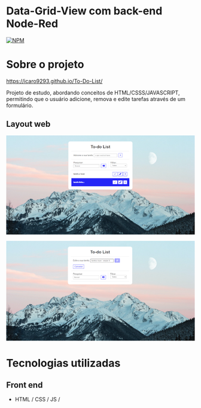 # Data-Grid-View com back-end Node-Red
[![NPM](https://img.shields.io/npm/l/react)](https://github.com/icaro9293/To-Do-List/blob/main/LICENSE) 

# Sobre o projeto

https://icaro9293.github.io/To-Do-List/

Projeto de estudo, abordando conceitos de HTML/CSSS/JAVASCRIPT, permitindo que o usuário adicione, remova e edite tarefas através de um formulário.

## Layout web
![Web 1](https://github.com/icaro9293/To-Do-List/blob/main/img/desktop1.png?raw=true)

![Web 2](https://github.com/icaro9293/To-Do-List/blob/main/img/desktop2.png?raw=true)


# Tecnologias utilizadas
## Front end
- HTML / CSS / JS /
